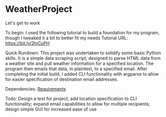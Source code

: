 # WeatherProject
Let's get to work

To begin: I used the following tutorial to build a foundation for my program, though I tweaked it a bit to better fit my needs
Tutorial URL: https://bit.ly/2hjCuPH

Quick Rundown: This project was undertaken to solidify some basic Python skills. It is a simple data scraping script, designed to parse HTML data from a weather site and pull weather information for a specified location. The program then emails that data, in plaintext, to a specified email. After completing the initial build, I added CLI functionality with argparse to allow for easier specification of destination email addresses. 

Dependencies: [Requirements](./requirements.txt)

Todo: Design a test for project; add location specification to CLI functionality; expand email capabilities to allow for multiple recipients; design simple GUI for increased ease of use

